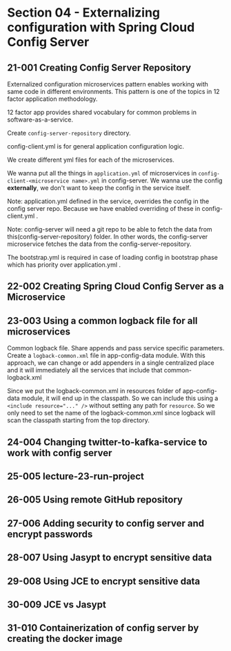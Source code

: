 # Section 04 - Externalizing configuration with Spring Cloud Config Server

## 21-001 Creating Config Server Repository
Externalized configuration microservices pattern enables working with same code in different environments. This pattern
is one of the topics in 12 factor application methodology.

12 factor app provides shared vocabulary for common problems in software-as-a-service.

Create `config-server-repository` directory.

config-client.yml is for general application configuration logic.

We create different yml files for each of the microservices.

We wanna put all the things in `application.yml` of microservices in `config-client-<microservice name>.yml` in config-server.
We wanna use the config **externally**, we don't want to keep the config in the service itself.

Note: application.yml defined in the service, overrides the config in the config server repo. Because we have enabled overriding of these
in config-client.yml .

Note: config-server will need a git repo to be able to fetch the data from this(config-server-repository) folder.
In other words, the config-server microservice fetches the data from the config-server-repository.

The bootstrap.yml is required in case of loading config in bootstrap phase which has priority over application.yml .

## 22-002 Creating Spring Cloud Config Server as a Microservice
## 23-003 Using a common logback file for all microservices
Common logback file. Share appends and pass service specific parameters. Create a `logback-common.xml` file in app-config-data module.
With this approach, we can change or add appenders in a single centralized place and it will immediately all the services that include
that common-logback.xml

Since we put the logback-common.xml in resources folder of app-config-data module, it will end up in the classpath. So we can include
this using a `<include resource="..." />` without setting any path for `resource`. So we only need to set the name of the logback-common.xml
since logback will scan the classpath starting from the top directory.

## 24-004 Changing twitter-to-kafka-service to work with config server
## 25-005 lecture-23-run-project
## 26-005 Using remote GitHub repository
## 27-006 Adding security to config server and encrypt passwords
## 28-007 Using Jasypt to encrypt sensitive data
## 29-008 Using JCE to encrypt sensitive data
## 30-009 JCE vs Jasypt
## 31-010 Containerization of config server by creating the docker image